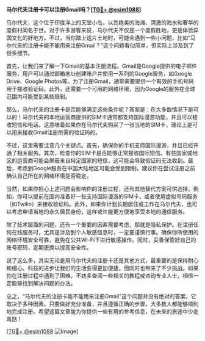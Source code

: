 **马尔代夫注册卡可以注册Gmail吗？[[TG💪+ @esim1088](https://t.me/s/esim1088)]**

马尔代夫，这个位于印度洋上的天堂小岛，以其绝美的海滩、清澈的海水和奢华的度假村闻名于世。对于许多游客来说，马尔代夫不仅是一个度假胜地，更是体验异国文化的好地方。不过，当你踏上这片土地时，可能会遇到一些小问题，比如“马尔代夫的注册卡能不能用来注册Gmail？”这个问题看似简单，但实际上涉及到了很多细节。

首先，让我们来了解一下Gmail的基本注册流程。Gmail是Google提供的电子邮件服务，用户可以通过邮箱地址创建账户并使用一系列的Google服务，如Google Drive、Google Photos等。为了注册Gmail，通常需要提供一个有效的手机号码用于接收验证码。此外，还需要一个可用的网络环境，因为Google的服务在全球范围内可能受到某些限制。

那么，马尔代夫的注册卡是否能够满足这些条件呢？答案是：在大多数情况下是可以的！马尔代夫的本地运营商提供的SIM卡通常都支持国际漫游功能，并且可以接收短信和电话。这意味着如果你在马尔代夫购买了一张当地的SIM卡，理论上是可以用来接收Gmail注册所需的验证码的。

不过，这里需要注意几个关键点。首先，确保你的手机支持国际漫游，并且已经开通了相关服务。其次，检查你的SIM卡是否能够正常接收国际短信。有些国家或地区的运营商可能会屏蔽来自特定国家的短信，这可能会导致验证码无法收到。最后，考虑到Google服务在中国大陆地区可能会受到限制，建议你在尝试注册之前确认自己所在的网络环境是否稳定。

当然，如果你担心上述问题会影响你的注册过程，还有其他替代方案可供选择。例如，你可以提前在国内准备好一张支持国际漫游的SIM卡，或者使用虚拟号码服务（如Twilio）来接收验证码。此外，如果你计划长期居住或工作在马尔代夫，也可以考虑申请当地的永久居民身份，这样或许能更方便地享受本地的通信服务。

除了技术层面的问题，还有一个重要的因素需要考虑，那就是隐私保护。在注册任何在线服务时，尤其是涉及到个人敏感信息时，一定要谨慎行事。确保你所使用的网络环境安全可靠，避免在公共Wi-Fi下进行敏感操作。同时，妥善保管好自己的账号密码，定期更换以提高安全性。

说了这么多，其实无论是用马尔代夫的注册卡还是其他方式，最重要的是保持耐心和细心。科技的进步让我们的生活变得更加便捷，但同时也带来了不少挑战。如果你在注册过程中遇到了困难，不妨多查阅一些相关的教程或咨询专业人士，相信一定能够找到解决问题的办法。

总之，“马尔代夫的注册卡能不能用来注册Gmail”这个问题并没有绝对的答案，它取决于多种因素。只要做好充分准备，并且遵循正确的步骤，大多数人都能够顺利地完成注册。希望这篇文章能为你提供一些有用的参考信息，在未来的旅途中少走弯路！

[[TG💪+ @esim1088](https://t.me/s/esim1088) ![Image](https://i.postimg.cc/4NQfJmqS/Snipaste-2025-05-13-00-14-12.png)]